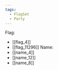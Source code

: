```yaml
---
tags:
  - FlagSet
  - Party
---
```

Flag:
- [[flag_4]]
- [[flag_11296]]
Name:
- [[name_4]]
- [[name_12]]
- [[name_8]]
